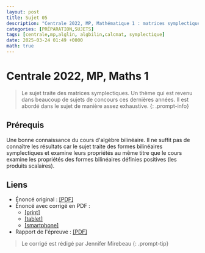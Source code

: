 ```yaml
---
layout: post
title: Sujet 05
description: "Centrale 2022, MP, Mathématique 1 : matrices symplectiques"
categories: [PRÉPARATION,SUJETS]
tags: [centrale,mp,alglin, algbilin,calcmat, symplectique]
date: 2025-03-24 01:49 +0000
math: true 
---
```


# Centrale 2022, MP, Maths 1 
> Le sujet traite des matrices symplectiques. Un thème qui est revenu dans beaucoup de sujets de concours ces dernières années. Il est abordé dans le sujet de manière assez exhaustive.
{: .prompt-info}

## Prérequis 
Une bonne connaissance du cours d'algèbre bilinéaire. Il ne suffit pas de connaître les résultats car le sujet traite des formes bilinéaires symplectiques et examine leurs propriétés au même titre que le cours examine les propriétés des formes bilinéaires définies positives (les produits scalaires).

## Liens 
- Énoncé original : [[PDF]](/assets/pdf/centrale2022mp1e.pdf)
- Énoncé avec corrigé en PDF : 
    - [[print]](/assets/pdf/centrale2022mp1_print.pdf)
    - [[tablet]](/assets/pdf/centrale2022mp1_tablet.pdf)
    - [[smartphone]](/assets/pdf/centrale2022mp1_phone.pdf)
- Rapport de l'épreuve : [[PDF]](/assets/pdf/centrale2022mp1r.pdf)

> Le corrigé est rédigé par Jennifer Mirebeau
{: .prompt-tip}
